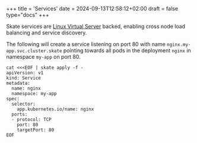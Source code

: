 +++
title = 'Services'
date = 2024-09-13T12:58:12+02:00
draft = false
type="docs"
+++


Skate services are [Linux Virtual Server](https://en.wikipedia.org/wiki/Linux_Virtual_Server) backed, enabling cross node
load balancing and service discovery.

The following will create a service listening on port 80 with name `nginx.my-app.svc.cluster.skate` pointing towards all pods in the deployment
`nginx` in namespace `my-app` on port 80.

```shell
cat <<<EOF | skate apply -f -
apiVersion: v1
kind: Service
metadata:
  name: nginx
  namespace: my-app
spec:
  selector:
    app.kubernetes.io/name: nginx
  ports:
  - protocol: TCP
    port: 80
    targetPort: 80
EOF
```
